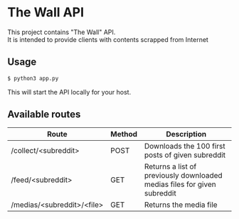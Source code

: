 # The Wall API
This project contains "The Wall" API.  
It is intended to provide clients with contents scrapped from Internet


## Usage

```bash
$ python3 app.py
```
This will start the API locally for your host.

## Available routes

| Route                                    | Method | Description                                                              |
|------------------------------------------|--------|--------------------------------------------------------------------------|
| /collect/\<subreddit\>              | POST   | Downloads the 100 first posts of given subreddit                         |
| /feed/\<subreddit\>                 | GET    | Returns a list of previously downloaded medias files for given subreddit |
| /medias/\<subreddit\>/\<file\> | GET    | Returns the media file                                                   |
